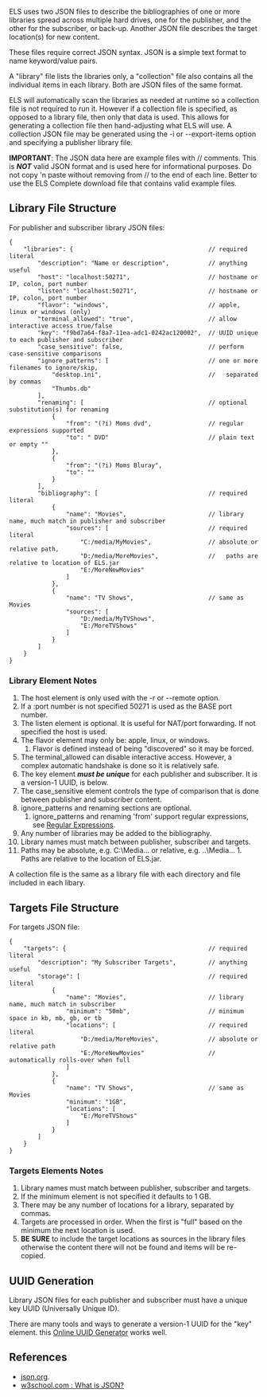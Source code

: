 ELS uses two JSON files to describe the bibliographies of one or more 
libraries spread across multiple hard drives, one for the publisher, and 
the other for the subscriber, or back-up. Another JSON file describes 
the target location(s) for new content. 

These files require correct JSON syntax. JSON is a simple text format
to name keyword/value pairs.

A "library" file lists the libraries only, a "collection" file also contains
all the individual items in each library. Both are JSON files of the same
format.

ELS will automatically scan the libraries as needed at runtime so a collection file
is not required to run it. However if a collection file is specified, as opposed
to a library file, then only that data is used. This allows for generating a collection
file then hand-adjusting what ELS will use. A collection JSON file may be generated
using the -i or --export-items option and specifying a publisher library file. 

**IMPORTANT**: The JSON data here are example files with // comments. This is ***NOT***
valid JSON format and is used here for informational purposes. Do not copy 'n paste
without removing from // to the end of each line. Better to use the ELS Complete
download file that contains valid example files.

## Library File Structure

For publisher and subscriber library JSON files:
````
{
    "libraries": {                                      // required literal
        "description": "Name or description",           // anything useful 
        "host": "localhost:50271",                      // hostname or IP, colon, port number
        "listen": "localhost:50271",                    // hostname or IP, colon, port number
        "flavor": "windows",                            // apple, linux or windows (only)
        "terminal_allowed": "true",                     // allow interactive access true/false
        "key": "f9bd7a64-f8a7-11ea-adc1-0242ac120002",  // UUID unique to each publisher and subscriber
        "case_sensitive": false,                        // perform case-sensitive comparisons
        "ignore_patterns": [                            // one or more filenames to ignore/skip,
            "desktop.ini",                              //   separated by commas
            "Thumbs.db"
        ],
        "renaming": [                                   // optional substitution(s) for renaming
            {
                "from": "(?i) Moms dvd",                // regular expressions supported
                "to": " DVD"                            // plain text or empty ""
            },
            {
                "from": "(?i) Moms Bluray",
                "to": ""
            }
        ],
        "bibliography": [                               // required literal
            {
                "name": "Movies",                       // library name, much match in publisher and subscriber
                "sources": [                            // required literal
                    "C:/media/MyMovies",                // absolute or relative path,
                    "D:/media/MoreMovies",              //   paths are relative to location of ELS.jar
                    "E:/MoreNewMovies"
                ]
            },
            {
                "name": "TV Shows",                     // same as Movies
                "sources": [
                    "D:/media/MyTVShows",
                    "E:/MoreTVShows"
                ]
            }
        ]
    }
}
````

### Library Element Notes

 1. The host element is only used with the -r or --remote option.
 2. If a :port number is not specified 50271 is used as the BASE port number.
 3. The listen element is optional. It is useful for NAT/port forwarding. If not specified the host is used.
 4. The flavor element may only be: apple, linux, or windows.
    1. Flavor is defined instead of being "discovered" so it may be forced.
 5. The terminal_allowed can disable interactive access. However, a complex automatic handshake is done so it is relatively safe.
 6. The key element ***must be unique*** for each publisher and subscriber. It is a version-1 UUID, is below.
 7. The case_sensitive element controls the type of comparison that is done between publisher and subscriber content.
 8. ignore_patterns and renaming sections are optional.
    1. ignore_patterns and renaming 'from' support regular expressions, see [Regular Expressions](Regular-Expressions).
 9. Any number of libraries may be added to the bibliography.
 10. Library names must match between publisher, subscriber and targets.
 11. Paths may be absolute, e.g. C:\Media\... or relative, e.g. ..\Media\...
    1. Paths are relative to the location of ELS.jar.

A collection file is the same as a library file with each directory and file included in each libary.

## Targets File Structure

For targets JSON file:
````
{
    "targets": {                                        // required literal
        "description": "My Subscriber Targets",         // anything useful
        "storage": [                                    // required literal
            {
                "name": "Movies",                       // library name, much match in subscriber
                "minimum": "50mb",                      // minimum space in kb, mb, gb, or tb
                "locations": [                          // required literal
                    "D:/media/MoreMovies",              // absolute or relative path
                    "E:/MoreNewMovies"                  // automatically rolls-over when full
                ]
            },
            {
                "name": "TV Shows",                     // same as Movies
                "minimum": "1GB",
                "locations": [
                    "E:/MoreTVShows"
                ]
            }
        ]
    }
}
````

### Targets Elements Notes

 1. Library names must match between publisher, subscriber and targets.
 2. If the minimum element is not specified it defaults to 1 GB.
 3. There may be any number of locations for a library, separated by commas.
 4. Targets are processed in order. When the first is "full" based on the minimum
    the next location is used.
 5. **BE SURE** to include the target locations as sources in the library files otherwise
    the content there will not be found and items will be re-copied.

## UUID Generation

Library JSON files for each publisher and subscriber must have a unique key 
UUID (Universally Unique ID).

There are many tools and ways to generate a version-1 UUID for the "key" element.
this [Online UUID Generator](https://www.uuidgenerator.net/) works well.

## References

 * [json.org](https://www.json.org/json-en.html). 
 * [w3school.com : What is JSON?](https://www.w3schools.com/whatis/whatis_json.asp)
